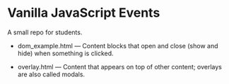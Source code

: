# Vanilla JavaScript Events

A small repo for students.

* dom_example.html &mdash; Content blocks that open and close (show and hide) when something is clicked.

* overlay.html &mdash; Content that appears on top of other content; overlays are also called modals.

